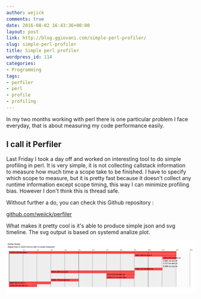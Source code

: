```yaml
---
author: wejick
comments: true
date: 2016-08-02 16:43:36+00:00
layout: post
link: http://blog.ggiovani.com/simple-perl-profiler/
slug: simple-perl-profiler
title: Simple perl profiler
wordpress_id: 114
categories:
- Programming
tags:
- perfiler
- perl
- profile
- profiling
---
```


In my two months working with perl there is one particular problem I face everyday, that is about measuring my code performance easily.



## I call it Perfiler

Last Friday I took a day off and worked on interesting tool to do simple profiling in perl. It is very simple, it is not collecting callstack information to measure how much time a scope take to be finished. I have to specify which scope to measure, but it is pretty fast because it doesn't collect any runtime information except scope timing, this way I can minimize profiling bias. However I don't think this is thread safe.

Without further a do, you can check this Github repository :

[github.com/wejick/perfiler](https://github.com/wejick/perfiler)

What makes it pretty cool is it's able to produce simple json and svg timeline. The svg output is based on systemd analize plot.

![perfiler wejick](https://raw.githubusercontent.com/wejick/perfiler/master/svgoutput.png)
